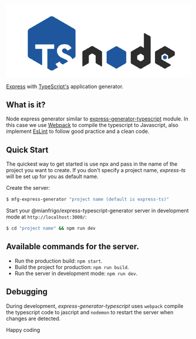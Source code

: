 ![express-typescript](https://github.com/mianfrigo/mfg-express-typescript-generator/blob/main/express-typescript-draf.png?raw=true)

[Express](https://www.npmjs.com/package/express) with [TypeScript's](https://www.npmjs.com/package/typescript) application generator.

## What is it?

Node express generator similar to [express-generator-typescript](https://github.com/seanpmaxwell/express-generator-typescript) module. In this case we use
[Webpack](https://webpack.js.org/) to compile the typescript to Javascript, also implement [EsLint](https://eslint.org/) to follow
good practice and a clean code.

## Quick Start

The quickest way to get started is use npx and pass in the name of the project you want to create.
If you don't specify a project name, _express-ts_ will be set up for you as default name.

Create the server:

```bash
$ mfg-express-generator "project name (default is express-ts)"
```

Start your @mianfrigo/express-typescript-generator server
in development mode at `http://localhost:3000/`:

```bash
$ cd "project name" && npm run dev
```

## Available commands for the server.

- Run the production build: `npm start`.
- Build the project for production: `npm run build`.
- Run the server in development mode: `npm run dev`.

## Debugging

During development, _express-generator-typescript_ uses `webpack` compile the typescript code to jascript
and `nodemon` to restart the server when changes are detected.

Happy coding
